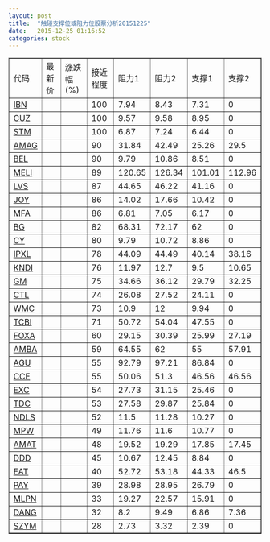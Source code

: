 ```yaml
---
layout: post
title:  "触碰支撑位或阻力位股票分析20151225"
date:   2015-12-25 01:16:52
categories: stock
---
```

<script type="text/javascript">
var stockList = []
stockList.push('gb_ibn');
stockList.push('gb_cuz');
stockList.push('gb_stm');
stockList.push('gb_amag');
stockList.push('gb_bel');
stockList.push('gb_meli');
stockList.push('gb_lvs');
stockList.push('gb_joy');
stockList.push('gb_mfa');
stockList.push('gb_bg');
stockList.push('gb_cy');
stockList.push('gb_ipxl');
stockList.push('gb_kndi');
stockList.push('gb_gm');
stockList.push('gb_ctl');
stockList.push('gb_wmc');
stockList.push('gb_tcbi');
stockList.push('gb_foxa');
stockList.push('gb_amba');
stockList.push('gb_agu');
stockList.push('gb_cce');
stockList.push('gb_exc');
stockList.push('gb_tdc');
stockList.push('gb_ndls');
stockList.push('gb_mpw');
stockList.push('gb_amat');
stockList.push('gb_ddd');
stockList.push('gb_eat');
stockList.push('gb_pay');
stockList.push('gb_mlpn');
stockList.push('gb_dang');
stockList.push('gb_szym');
</script>
<table border="1">
 <tr>
 <td>代码</td>
 <td>最新价</td>
 <td>涨跌幅(%)</td>
 <td>接近程度</td>
 <td>阻力1</td>
 <td>阻力2</td>
 <td>支撑1</td>
 <td>支撑2</td>
</tr>
  <tr id="ibn" class="red">
  <td><a href="http://stock.finance.sina.com.cn/usstock/quotes/IBN.html" target="_blank">IBN</a></td><td></td><td></td><td>100</td><td>7.94</td><td>8.43</td><td>7.31</td><td>0</td></tr>
  <tr id="cuz" class="red">
  <td><a href="http://stock.finance.sina.com.cn/usstock/quotes/CUZ.html" target="_blank">CUZ</a></td><td></td><td></td><td>100</td><td>9.57</td><td>9.58</td><td>8.95</td><td>0</td></tr>
  <tr id="stm" class="red">
  <td><a href="http://stock.finance.sina.com.cn/usstock/quotes/STM.html" target="_blank">STM</a></td><td></td><td></td><td>100</td><td>6.87</td><td>7.24</td><td>6.44</td><td>0</td></tr>
  <tr id="amag" class="green">
  <td><a href="http://stock.finance.sina.com.cn/usstock/quotes/AMAG.html" target="_blank">AMAG</a></td><td></td><td></td><td>90</td><td>31.84</td><td>42.49</td><td>25.26</td><td>29.5</td></tr>
  <tr id="bel" class="red">
  <td><a href="http://stock.finance.sina.com.cn/usstock/quotes/BEL.html" target="_blank">BEL</a></td><td></td><td></td><td>90</td><td>9.79</td><td>10.86</td><td>8.51</td><td>0</td></tr>
  <tr id="meli" class="green">
  <td><a href="http://stock.finance.sina.com.cn/usstock/quotes/MELI.html" target="_blank">MELI</a></td><td></td><td></td><td>89</td><td>120.65</td><td>126.34</td><td>101.01</td><td>112.96</td></tr>
  <tr id="lvs" class="red">
  <td><a href="http://stock.finance.sina.com.cn/usstock/quotes/LVS.html" target="_blank">LVS</a></td><td></td><td></td><td>87</td><td>44.65</td><td>46.22</td><td>41.16</td><td>0</td></tr>
  <tr id="joy" class="red">
  <td><a href="http://stock.finance.sina.com.cn/usstock/quotes/JOY.html" target="_blank">JOY</a></td><td></td><td></td><td>86</td><td>14.02</td><td>17.66</td><td>10.42</td><td>0</td></tr>
  <tr id="mfa" class="red">
  <td><a href="http://stock.finance.sina.com.cn/usstock/quotes/MFA.html" target="_blank">MFA</a></td><td></td><td></td><td>86</td><td>6.81</td><td>7.05</td><td>6.17</td><td>0</td></tr>
  <tr id="bg" class="green">
  <td><a href="http://stock.finance.sina.com.cn/usstock/quotes/BG.html" target="_blank">BG</a></td><td></td><td></td><td>82</td><td>68.31</td><td>72.17</td><td>62</td><td>0</td></tr>
  <tr id="cy" class="red">
  <td><a href="http://stock.finance.sina.com.cn/usstock/quotes/CY.html" target="_blank">CY</a></td><td></td><td></td><td>80</td><td>9.79</td><td>10.72</td><td>8.86</td><td>0</td></tr>
  <tr id="ipxl" class="red">
  <td><a href="http://stock.finance.sina.com.cn/usstock/quotes/IPXL.html" target="_blank">IPXL</a></td><td></td><td></td><td>78</td><td>44.09</td><td>44.49</td><td>40.14</td><td>38.16</td></tr>
  <tr id="kndi" class="red">
  <td><a href="http://stock.finance.sina.com.cn/usstock/quotes/KNDI.html" target="_blank">KNDI</a></td><td></td><td></td><td>76</td><td>11.97</td><td>12.7</td><td>9.5</td><td>10.65</td></tr>
  <tr id="gm" class="red">
  <td><a href="http://stock.finance.sina.com.cn/usstock/quotes/GM.html" target="_blank">GM</a></td><td></td><td></td><td>75</td><td>34.66</td><td>36.12</td><td>29.79</td><td>32.25</td></tr>
  <tr id="ctl" class="red">
  <td><a href="http://stock.finance.sina.com.cn/usstock/quotes/CTL.html" target="_blank">CTL</a></td><td></td><td></td><td>74</td><td>26.08</td><td>27.52</td><td>24.11</td><td>0</td></tr>
  <tr id="wmc" class="red">
  <td><a href="http://stock.finance.sina.com.cn/usstock/quotes/WMC.html" target="_blank">WMC</a></td><td></td><td></td><td>73</td><td>10.9</td><td>12</td><td>9.94</td><td>0</td></tr>
  <tr id="tcbi" class="red">
  <td><a href="http://stock.finance.sina.com.cn/usstock/quotes/TCBI.html" target="_blank">TCBI</a></td><td></td><td></td><td>71</td><td>50.72</td><td>54.04</td><td>47.55</td><td>0</td></tr>
  <tr id="foxa" class="green">
  <td><a href="http://stock.finance.sina.com.cn/usstock/quotes/FOXA.html" target="_blank">FOXA</a></td><td></td><td></td><td>60</td><td>29.15</td><td>30.39</td><td>25.99</td><td>27.19</td></tr>
  <tr id="amba" class="green">
  <td><a href="http://stock.finance.sina.com.cn/usstock/quotes/AMBA.html" target="_blank">AMBA</a></td><td></td><td></td><td>59</td><td>64.55</td><td>62</td><td>55</td><td>57.91</td></tr>
  <tr id="agu" class="red">
  <td><a href="http://stock.finance.sina.com.cn/usstock/quotes/AGU.html" target="_blank">AGU</a></td><td></td><td></td><td>55</td><td>92.79</td><td>97.21</td><td>86.84</td><td>0</td></tr>
  <tr id="cce" class="red">
  <td><a href="http://stock.finance.sina.com.cn/usstock/quotes/CCE.html" target="_blank">CCE</a></td><td></td><td></td><td>55</td><td>50.06</td><td>51.3</td><td>46.56</td><td>46.56</td></tr>
  <tr id="exc" class="green">
  <td><a href="http://stock.finance.sina.com.cn/usstock/quotes/EXC.html" target="_blank">EXC</a></td><td></td><td></td><td>54</td><td>27.73</td><td>31.15</td><td>25.46</td><td>0</td></tr>
  <tr id="tdc" class="red">
  <td><a href="http://stock.finance.sina.com.cn/usstock/quotes/TDC.html" target="_blank">TDC</a></td><td></td><td></td><td>53</td><td>27.58</td><td>29.87</td><td>25.84</td><td>0</td></tr>
  <tr id="ndls" class="green">
  <td><a href="http://stock.finance.sina.com.cn/usstock/quotes/NDLS.html" target="_blank">NDLS</a></td><td></td><td></td><td>52</td><td>11.5</td><td>11.28</td><td>10.27</td><td>0</td></tr>
  <tr id="mpw" class="red">
  <td><a href="http://stock.finance.sina.com.cn/usstock/quotes/MPW.html" target="_blank">MPW</a></td><td></td><td></td><td>49</td><td>11.76</td><td>11.6</td><td>10.77</td><td>0</td></tr>
  <tr id="amat" class="red">
  <td><a href="http://stock.finance.sina.com.cn/usstock/quotes/AMAT.html" target="_blank">AMAT</a></td><td></td><td></td><td>48</td><td>19.52</td><td>19.29</td><td>17.85</td><td>17.45</td></tr>
  <tr id="ddd" class="red">
  <td><a href="http://stock.finance.sina.com.cn/usstock/quotes/DDD.html" target="_blank">DDD</a></td><td></td><td></td><td>45</td><td>10.67</td><td>12.45</td><td>8.84</td><td>0</td></tr>
  <tr id="eat" class="green">
  <td><a href="http://stock.finance.sina.com.cn/usstock/quotes/EAT.html" target="_blank">EAT</a></td><td></td><td></td><td>40</td><td>52.72</td><td>53.18</td><td>44.33</td><td>46.5</td></tr>
  <tr id="pay" class="red">
  <td><a href="http://stock.finance.sina.com.cn/usstock/quotes/PAY.html" target="_blank">PAY</a></td><td></td><td></td><td>39</td><td>28.98</td><td>28.95</td><td>26.79</td><td>0</td></tr>
  <tr id="mlpn" class="red">
  <td><a href="http://stock.finance.sina.com.cn/usstock/quotes/MLPN.html" target="_blank">MLPN</a></td><td></td><td></td><td>33</td><td>19.27</td><td>22.57</td><td>15.91</td><td>0</td></tr>
  <tr id="dang" class="green">
  <td><a href="http://stock.finance.sina.com.cn/usstock/quotes/DANG.html" target="_blank">DANG</a></td><td></td><td></td><td>32</td><td>8.2</td><td>9.49</td><td>6.86</td><td>7.36</td></tr>
  <tr id="szym" class="red">
  <td><a href="http://stock.finance.sina.com.cn/usstock/quotes/SZYM.html" target="_blank">SZYM</a></td><td></td><td></td><td>28</td><td>2.73</td><td>3.32</td><td>2.39</td><td>0</td></tr>
</table>
